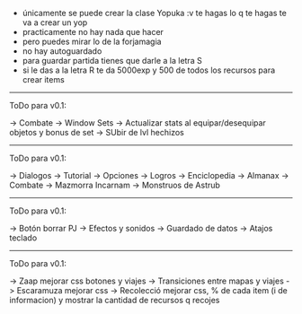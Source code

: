 * únicamente se puede crear la clase Yopuka :v te hagas lo q te hagas te va a crear un yop
* practicamente no hay nada que hacer
* pero puedes mirar lo de la forjamagia
* no hay autoguardado
* para guardar partida tienes que darle a la letra S
* si le das a la letra R te da 5000exp y 500 de todos los recursos para crear items

---------------------------------------------------------------------------------
ToDo para v0.1:

-> Combate
-> Window Sets
-> Actualizar stats al equipar/desequipar objetos y bonus de set
-> SUbir de lvl hechizos

---------------------------------------------------------------------------------
ToDo para v0.1:

-> Dialogos
-> Tutorial
-> Opciones
-> Logros
-> Enciclopedia
-> Almanax
-> Combate
-> Mazmorra Incarnam
-> Monstruos de Astrub

---------------------------------------------------------------------------------
ToDo para v0.1:

-> Botón borrar PJ
-> Efectos y sonidos
-> Guardado de datos
-> Atajos teclado

---------------------------------------------------------------------------------
ToDo para v0.1:

-> Zaap mejorar css botones y viajes
-> Transiciones entre mapas y viajes
-> Escaramuza mejorar css
-> Recolecció mejorar css, % de cada item (i de informacion) y mostrar la cantidad de recursos q recojes
